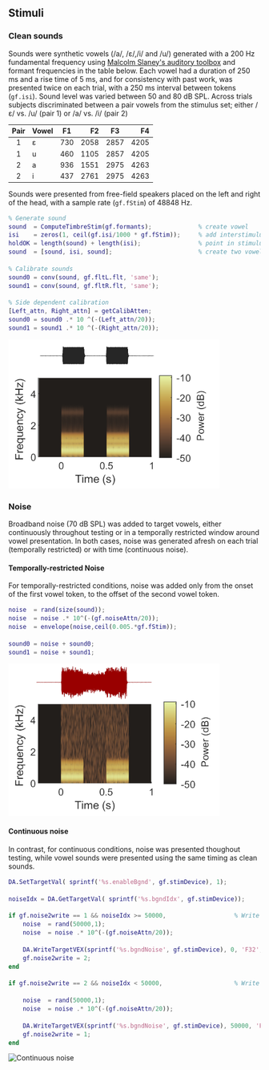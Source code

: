 ## Stimuli

### Clean sounds
Sounds were synthetic vowels (/a/, /ε/,/i/ and /u/) generated with a 200 Hz fundamental frequency using [Malcolm Slaney's auditory toolbox](https://engineering.purdue.edu/~malcolm/interval/1998-010/) and formant frequencies in the table below. Each vowel had a duration of 250 ms and a rise time of 5 ms, and for consistency with past work, was presented twice on each trial, with a 250 ms interval between tokens (`gf.isi`). Sound level was varied between 50 and 80 dB SPL. Across trials subjects discriminated between a pair vowels from the stimulus set; either /ε/ vs. /u/ (pair 1) or /a/ vs. /i/ (pair 2)


| Pair | Vowel | F1  | F2   |  F3 |  F4 |
|:---:| ----- |:---:| ----:|:----:| ----:|
| 1 | ε     | 730 | 2058 | 2857 | 4205 |
| 1 | u     | 460 | 1105 | 2857 | 4205 |
| 2 | a     | 936 | 1551 | 2975 | 4263 |
| 2 | i     | 437 | 2761 | 2975 | 4263 |     
  
  
Sounds were presented from free-field speakers placed on the left and right of the head, with a sample rate (`gf.fStim`) of 48848 Hz. 
  
```matlab
% Generate sound        
sound  = ComputeTimbreStim(gf.formants);             % create vowel
isi    = zeros(1, ceil(gf.isi/1000 * gf.fStim));     % add interstimulus interval  
holdOK = length(sound) + length(isi);                % point in stimulus that the ferret must hold to        
sound  = [sound, isi, sound];                        % create two vowels with two intervals

% Calibrate sounds
sound0 = conv(sound, gf.fltL.flt, 'same');
sound1 = conv(sound, gf.fltR.flt, 'same');

% Side dependent calibration
[Left_attn, Right_attn] = getCalibAtten;
sound0 = sound0 .* 10 ^(-(Left_attn/20));
sound1 = sound1 .* 10 ^(-(Right_attn/20));   
```

![Clean](images/clean_sound.png)


### Noise
Broadband noise (70 dB SPL) was added to target vowels, either continuously throughout testing or in a temporally restricted window around vowel presentation. In both cases, noise was generated afresh on each trial (temporally restricted) or with time (continuous noise).

#### Temporally-restricted Noise

For temporally-restricted conditions, noise was added only from the onset of the first vowel token, to the offset of the second vowel token.

```matlab
noise  = rand(size(sound));
noise  = noise .* 10^(-(gf.noiseAttn/20));
noise  = envelope(noise,ceil(0.005.*gf.fStim));

sound0 = noise + sound0;
sound1 = noise + sound1;
```
![Restricted noise](images/restricted_sound.png)


#### Continuous noise

In contrast, for continuous conditions, noise was presented thoughout testing, while vowel sounds were presented using the same timing as clean sounds.

```matlab
DA.SetTargetVal( sprintf('%s.enableBgnd', gf.stimDevice), 1);

noiseIdx = DA.GetTargetVal( sprintf('%s.bgndIdx', gf.stimDevice));
           
if gf.noise2write == 1 && noiseIdx >= 50000,                   % Write to first half
    noise  = rand(50000,1);
    noise  = noise .* 10^(-(gf.noiseAttn/20));
    
    DA.WriteTargetVEX(sprintf('%s.bgndNoise', gf.stimDevice), 0, 'F32', noise');
    gf.noise2write = 2;
end

if gf.noise2write == 2 && noiseIdx < 50000,                    % Write to second half
    
    noise  = rand(50000,1);
    noise  = noise .* 10^(-(gf.noiseAttn/20));
    
    DA.WriteTargetVEX(sprintf('%s.bgndNoise', gf.stimDevice), 50000, 'F32', noise');
    gf.noise2write = 1;
end
```

![Continuous noise](images/continuous_sound.png)

